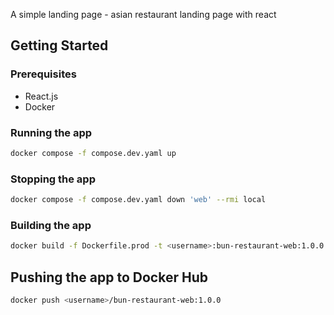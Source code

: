 A simple landing page - asian restaurant landing page with react

## Getting Started

### Prerequisites

- React.js
- Docker

### Running the app

```bash
docker compose -f compose.dev.yaml up
```

### Stopping the app

```bash
docker compose -f compose.dev.yaml down 'web' --rmi local
```

### Building the app

```bash
docker build -f Dockerfile.prod -t <username>:bun-restaurant-web:1.0.0 .
```

## Pushing the app to Docker Hub

```bash
docker push <username>/bun-restaurant-web:1.0.0
```
